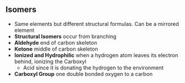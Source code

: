 ## Isomers
- Same elements but different structural formulas. Can be a mirrored element
- **Structural Isomers** occur from branching 
- **Aldehyde** end of carbon skeleton
- **Ketone** middle of carbon skeleton
- **Ionized and Hydrophilic** when a hydrogen atom leaves its electron behind, ionizing the Carboxyl
	- Acid since it is donating the hydrogen to the environment
- **Carboxyl Group** one double bonded oxygen to a carbon